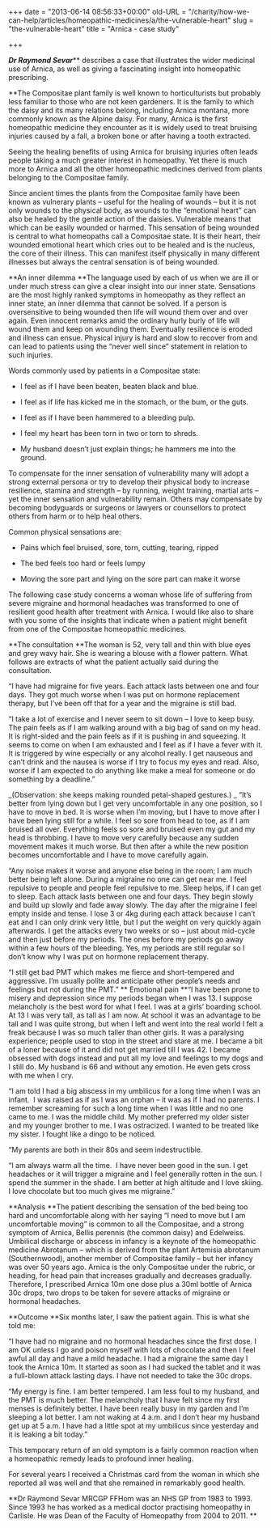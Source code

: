 +++
date = "2013-06-14 08:56:33+00:00"
old-URL = "/charity/how-we-can-help/articles/homeopathic-medicines/a/the-vulnerable-heart"
slug = "the-vulnerable-heart"
title = "Arnica - case study"

+++

_**Dr Raymond Sevar**_** describes a case that illustrates the wider medicinal use of Arnica, as well as giving a fascinating insight into homeopathic prescribing.

**The Compositae plant family is well known to horticulturists but probably less familiar to those who are not keen gardeners. It is the family to which the daisy and its many relations belong, including Arnica montana, more commonly known as the Alpine daisy. For many, Arnica is the first homeopathic medicine they encounter as it is widely used to treat bruising injuries caused by a fall, a broken bone or after having a tooth extracted.

Seeing the healing benefits of using Arnica for bruising injuries often leads people taking a much greater interest in homeopathy. Yet there is much more to Arnica and all the other homeopathic medicines derived from plants belonging to the Compositae family.

Since ancient times the plants from the Compositae family have been known as vulnerary plants – useful for the healing of wounds – but it is not only wounds to the physical body, as wounds to the “emotional heart” can also be healed by the gentle action of the daisies. Vulnerable means that which can be easily wounded or harmed. This sensation of being wounded is central to what homeopaths call a Compositae state. It is their heart, their wounded emotional heart which cries out to be healed and is the nucleus, the core of their illness. This can manifest itself physically in many different illnesses but always the central sensation is of being wounded.

**An inner dilemma
**The language used by each of us when we are ill or under much stress can give a clear insight into our inner state. Sensations are the most highly ranked symptoms in homeopathy as they reflect an inner state, an inner dilemma that cannot be solved. If a person is oversensitive to being wounded then life will wound them over and over again. Even innocent remarks amid the ordinary hurly burly of life will wound them and keep on wounding them. Eventually resilience is eroded and illness can ensue. Physical injury is hard and slow to recover from and can lead to patients using the “never well since” statement in relation to such injuries.

Words commonly used by patients in a Compositae state:

  * I feel as if I have been beaten, beaten black and blue.

  * I feel as if life has kicked me in the stomach, or the bum, or the guts.

  * I feel as if I have been hammered to a bleeding pulp.

  * I feel my heart has been torn in two or torn to shreds.

  * My husband doesn’t just explain things; he hammers me into the ground.

To compensate for the inner sensation of vulnerability many will adopt a strong external persona or try to develop their physical body to increase resilience, stamina and strength – by running, weight training, martial arts – yet the inner sensation and vulnerability remain. Others may compensate by becoming bodyguards or surgeons or lawyers or counsellors to protect others from harm or to help heal others.

Common physical sensations are:

  * Pains which feel bruised, sore, torn, cutting, tearing, ripped

  * The bed feels too hard or feels lumpy

  * Moving the sore part and lying on the sore part can make it worse

The following case study concerns a woman whose life of suffering from severe migraine and hormonal headaches was transformed to one of resilient good health after treatment with Arnica. I would like also to share with you some of the insights that indicate when a patient might benefit from one of the Compositae homeopathic medicines.

**The consultation
**The woman is 52, very tall and thin with blue eyes and grey wavy hair. She is wearing a blouse with a flower pattern. What follows are extracts of what the patient actually said during the consultation.

“I have had migraine for five years. Each attack lasts between one and four days. They got much worse when I was put on hormone replacement therapy, but I’ve been off that for a year and the migraine is still bad.

“I take a lot of exercise and I never seem to sit down – I love to keep busy. The pain feels as if I am walking around with a big bag of sand on my head. It is right-sided and the pain feels as if it is pushing in and squeezing. It seems to come on when I am exhausted and I feel as if I have a fever with it. It is triggered by wine especially or any alcohol really. I get nauseous and can’t drink and the nausea is worse if I try to focus my eyes and read. Also, worse if I am expected to do anything like make a meal for someone or do something by a deadline.”

_(Observation: she keeps making rounded petal-shaped gestures.)
_
“It’s better from lying down but I get very uncomfortable in any one position, so I have to move in bed. It is worse when I’m moving, but I have to move after I have been lying still for a while. I feel so sore from head to toe, as if I am bruised all over. Everything feels so sore and bruised even my gut and my head is throbbing. I have to move very carefully because any sudden movement makes it much worse. But then after a while the new position becomes uncomfortable and I have to move carefully again.

“Any noise makes it worse and anyone else being in the room; I am much better being left alone. During a migraine no one can get near me. I feel repulsive to people and people feel repulsive to me. Sleep helps, if I can get to sleep. Each attack lasts between one and four days. They begin slowly and build up slowly and fade away slowly. The day after the migraine I feel empty inside and tense. I lose 3 or 4kg during each attack because I can’t eat and I can only drink very little, but I put the weight on very quickly again afterwards. I get the attacks every two weeks or so – just about mid-cycle and then just before my periods. The ones before my periods go away within a few hours of the bleeding. Yes, my periods are still regular so I don’t know why I was put on hormone replacement therapy.

“I still get bad PMT which makes me fierce and short-tempered and aggressive. I’m usually polite and anticipate other people’s needs and feelings but not during the PMT.”
**
Emotional pain
**“I have been prone to misery and depression since my periods began when I was 13. I suppose melancholy is the best word for what I feel. I was at a girls’ boarding school. At 13 I was very tall, as tall as I am now. At school it was an advantage to be tall and I was quite strong, but when I left and went into the real world I felt a freak because I was so much taller than other girls. It was a paralysing experience; people used to stop in the street and stare at me. I became a bit of a loner because of it and did not get married till I was 42. I became obsessed with dogs instead and put all my love and feelings to my dogs and I still do. My husband is 66 and without any emotion. He even gets cross with me when I cry.

“I am told I had a big abscess in my umbilicus for a long time when I was an infant.  I was raised as if as I was an orphan – it was as if I had no parents. I remember screaming for such a long time when I was little and no one came to me. I was the middle child. My mother preferred my older sister and my younger brother to me. I was ostracized. I wanted to be treated like my sister. I fought like a dingo to be noticed.

“My parents are both in their 80s and seem indestructible.

“I am always warm all the time.  I have never been good in the sun. I get headaches or it will trigger a migraine and I feel generally rotten in the sun. I spend the summer in the shade. I am better at high altitude and I love skiing. I love chocolate but too much gives me migraine.”

**Analysis
**The patient describing the sensation of the bed being too hard and uncomfortable along with her saying “I need to move but I am uncomfortable moving” is common to all the Compositae, and a strong symptom of Arnica, Bellis perennis (the common daisy) and Edelweiss. Umbilical discharge or abscess in infancy is a keynote of the homeopathic medicine Abrotanum – which is derived from the plant Artemisia abrotanum (Southernwood), another member of Compositae family – but her infancy was over 50 years ago. Arnica is the only Compositae under the rubric, or heading, for head pain that increases gradually and decreases gradually. Therefore, I prescribed Arnica 10m one dose plus a 30ml bottle of Arnica 30c drops, two drops to be taken for severe attacks of migraine or hormonal headaches.

**Outcome
**Six months later, I saw the patient again. This is what she told me:

“I have had no migraine and no hormonal headaches since the first dose. I am OK unless I go and poison myself with lots of chocolate and then I feel awful all day and have a mild headache. I had a migraine the same day I took the Arnica 10m. It started as soon as I had sucked the tablet and it was a full-blown attack lasting days. I have not needed to take the 30c drops.

“My energy is fine. I am better tempered. I am less foul to my husband, and the PMT is much better. The melancholy that I have felt since my first menses is definitely better. I have been really busy in my garden and I’m sleeping a lot better. I am not waking at 4 a.m. and I don’t hear my husband get up at 5 a.m. I have had a little spot at my umbilicus since yesterday and it is leaking a bit today.”

This temporary return of an old symptom is a fairly common reaction when a homeopathic remedy leads to profound inner healing.

For several years I received a Christmas card from the woman in which she reported all was well and that she remained in remarkably good health.

**Dr Raymond Sevar MRCGP FFHom was an NHS GP from 1983 to 1993. Since 1993 he has worked as a medical doctor practising homeopathy in Carlisle. He was Dean of the Faculty of Homeopathy from 2004 to 2011.
**

